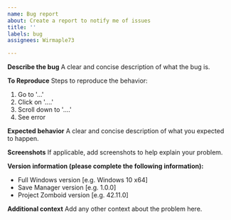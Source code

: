 ```yaml
---
name: Bug report
about: Create a report to notify me of issues
title: ''
labels: bug
assignees: Wirmaple73

---
```


**Describe the bug**
A clear and concise description of what the bug is.

**To Reproduce**
Steps to reproduce the behavior:
1. Go to '...'
2. Click on '....'
3. Scroll down to '....'
4. See error

**Expected behavior**
A clear and concise description of what you expected to happen.

**Screenshots**
If applicable, add screenshots to help explain your problem.

**Version information (please complete the following information):**
 - Full Windows version [e.g. Windows 10 x64]
 - Save Manager version [e.g. 1.0.0]
 - Project Zomboid version [e.g. 42.11.0]

**Additional context**
Add any other context about the problem here.
